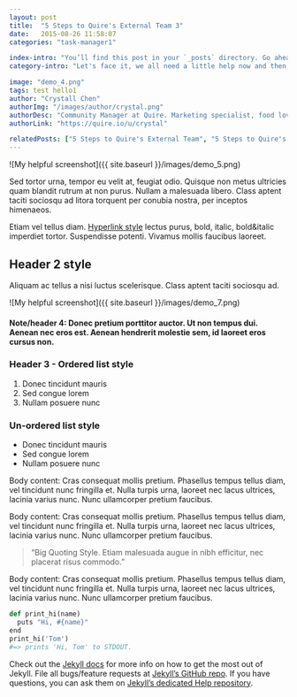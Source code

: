 ```yaml
---
layout: post
title:  "5 Steps to Quire's External Team 3"
date:   2015-08-26 11:58:07
categories: "task-manager1"

index-intro: "You’ll find this post in your `_posts` directory. Go ahead and edit it and re-build the site to see your changes.<br/><br/> You can rebuild the site in many different ways, but the most common way is to run `jekyll serve`, which launches a web server and auto-regenerates your site when a file is updated."
category-intro: "Let's face it, we all need a little help now and then, event if it is from someone we hardly know. In reality, there is not just you and me. There is also them..."

image: "demo_4.png"
tags: test hello1
author: "Crystall Chen"
authorImg: "/images/author/crystal.png"
authorDesc: "Community Manager at Quire. Marketing specialist, food lover, and aniholic."
authorLink: "https://quire.io/u/crystal"

relatedPosts: ["5 Steps to Quire's External Team", "5 Steps to Quire's External Team 1"]
---
```


![My helpful screenshot]({{ site.baseurl }}/images/demo_5.png)

Sed tortor urna, tempor eu velit at, feugiat odio. Quisque non metus ultricies quam blandit rutrum at non purus. Nullam a malesuada libero. Class aptent taciti sociosqu ad litora torquent per conubia nostra, per inceptos himenaeos.

Etiam vel tellus diam. [Hyperlink style](http://tw.yahoo.com/) lectus purus, bold, italic, bold&italic imperdiet tortor. Suspendisse potenti. Vivamus mollis faucibus laoreet. 

## Header 2 style
Aliquam ac tellus a nisi luctus scelerisque. Class aptent taciti sociosqu ad.

![My helpful screenshot]({{ site.baseurl }}/images/demo_7.png)

#### Note/header 4: Donec pretium porttitor auctor. Ut non tempus dui. Aenean nec eros est. Aenean hendrerit molestie sem, id laoreet eros cursus non.

### Header 3 - Ordered list style

1. Donec tincidunt mauris
2. Sed congue lorem
3. Nullam posuere nunc

### Un-ordered list style

* Donec tincidunt mauris
* Sed congue lorem
* Nullam posuere nunc

Body content: Cras consequat mollis pretium. Phasellus tempus tellus diam, vel tincidunt nunc fringilla et. Nulla turpis urna, laoreet nec lacus ultrices, lacinia varius nunc. Nunc ullamcorper pretium faucibus. 

Body content: Cras consequat mollis pretium. Phasellus tempus tellus diam, vel tincidunt nunc fringilla et. Nulla turpis urna, laoreet nec lacus ultrices, lacinia varius nunc. Nunc ullamcorper pretium faucibus. 

> “Big Quoting Style. Etiam malesuada augue in nibh efficitur, nec placerat risus commodo.”
> <a class="fa fa-twitter" href="http://tw.yahoo.com" target="\_blank"></a>

Body content: Cras consequat mollis pretium. Phasellus tempus tellus diam, vel tincidunt nunc fringilla et. Nulla turpis urna, laoreet nec lacus ultrices, lacinia varius nunc. Nunc ullamcorper pretium faucibus.

```python
def print_hi(name)
  puts "Hi, #{name}"
end
print_hi('Tom')
#=> prints 'Hi, Tom' to STDOUT.
```

Check out the [Jekyll docs][jekyll] for more info on how to get the most out of Jekyll. File all bugs/feature requests at [Jekyll’s GitHub repo][jekyll-gh]. If you have questions, you can ask them on [Jekyll’s dedicated Help repository][jekyll-help].

[jekyll]:      http://jekyllrb.com
[jekyll-gh]:   https://github.com/jekyll/jekyll
[jekyll-help]: https://github.com/jekyll/jekyll-help
